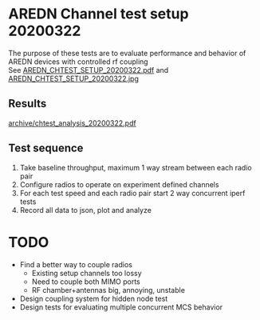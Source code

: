 # AREDN Channel test setup 20200322
The purpose of these tests are to evaluate performance and behavior of AREDN devices with controlled rf coupling  
See [AREDN_CHTEST_SETUP_20200322.pdf](doc/AREDN_CHTEST_SETUP_20200322.pdf)
and [AREDN_CHTEST_SETUP_20200322.jpg](doc/AREDN_CHTEST_SETUP_20200322.jpg)

## Results
[archive/chtest_analysis_20200322.pdf](archive/chtest_analysis_20200322.pdf)

## Test sequence
1. Take baseline throughput, maximum 1 way stream between each radio pair
2. Configure radios to operate on experiment defined channels
3. For each test speed and each radio pair start 2 way concurrent iperf tests
4. Record all data to json, plot and analyze

# TODO
* Find a better way to couple radios
    * Existing setup channels too lossy
    * Need to couple both MIMO ports
    * RF chamber+antennas big, annoying, unstable
* Design coupling system for hidden node test
* Design tests for evaluating multiple concurrent MCS behavior

    
